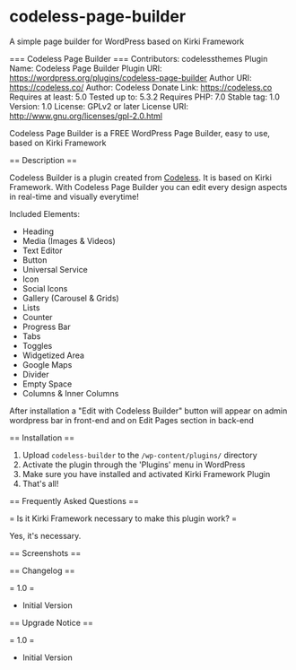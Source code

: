 # codeless-page-builder
A simple page builder for WordPress based on Kirki Framework

=== Codeless Page Builder ===
Contributors: codelessthemes
Plugin Name: Codeless Page Builder
Plugin URI: https://wordpress.org/plugins/codeless-page-builder
Author URI: https://codeless.co/
Author: Codeless
Donate Link: https://codeless.co
Requires at least: 5.0
Tested up to: 5.3.2
Requires PHP: 7.0
Stable tag: 1.0
Version: 1.0
License: GPLv2 or later
License URI: http://www.gnu.org/licenses/gpl-2.0.html

Codeless Page Builder is a FREE WordPress Page Builder, easy to use, based on Kirki Framework

== Description ==

Codeless Builder is a plugin created from <a href="https://codeless.co">Codeless</a>. It is based on Kirki Framework.
With Codeless Page Builder you can edit every design aspects in real-time and visually everytime!

Included Elements:

<ul>
<li>Heading</li>
<li>Media (Images & Videos)</li>
<li>Text Editor</li>
<li>Button</li>
<li>Universal Service</li>
<li>Icon</li>
<li>Social Icons</li>
<li>Gallery (Carousel & Grids)</li>
<li>Lists</li>
<li>Counter</li>
<li>Progress Bar</li>
<li>Tabs</li>
<li>Toggles</li>
<li>Widgetized Area</li>
<li>Google Maps</li>
<li>Divider</li>
<li>Empty Space</li>
<li>Columns & Inner Columns</li>
</ul>

After installation a "Edit with Codeless Builder" button will appear on admin wordpress bar in front-end and on Edit Pages section in back-end


== Installation ==

1. Upload `codeless-builder` to the `/wp-content/plugins/` directory
2. Activate the plugin through the 'Plugins' menu in WordPress
3. Make sure you have installed and activated Kirki Framework Plugin
4. That's all!

== Frequently Asked Questions ==

= Is it Kirki Framework necessary to make this plugin work? =

Yes, it's necessary.

== Screenshots ==

== Changelog ==

= 1.0 =
* Initial Version

== Upgrade Notice ==

= 1.0 =
* Initial Version
